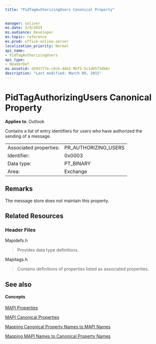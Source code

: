 ```yaml
---
title: "PidTagAuthorizingUsers Canonical Property"
 
 
manager: soliver
ms.date: 3/9/2015
ms.audience: Developer
ms.topic: reference
ms.prod: office-online-server
localization_priority: Normal
api_name:
- PidTagAuthorizingUsers
api_type:
- HeaderDef
ms.assetid: d291777e-c0c6-4de2-9bf5-5c1d95f3db6c
description: "Last modified: March 09, 2015"
---
```


# PidTagAuthorizingUsers Canonical Property

  
  
**Applies to**: Outlook 
  
Contains a list of entry identifiers for users who have authorized the sending of a message.
  
|||
|:-----|:-----|
|Associated properties:  <br/> |PR_AUTHORIZING_USERS  <br/> |
|Identifier:  <br/> |0x0003  <br/> |
|Data type:  <br/> |PT_BINARY  <br/> |
|Area:  <br/> |Exchange  <br/> |
   
## Remarks

The message store does not maintain this property.
  
## Related Resources

### Header Files

Mapidefs.h
  
> Provides data type definitions.
    
Mapitags.h
  
> Contains definitions of properties listed as associated properties.
    
## See also

#### Concepts

[MAPI Properties](mapi-properties.md)
  
[MAPI Canonical Properties](mapi-canonical-properties.md)
  
[Mapping Canonical Property Names to MAPI Names](mapping-canonical-property-names-to-mapi-names.md)
  
[Mapping MAPI Names to Canonical Property Names](mapping-mapi-names-to-canonical-property-names.md)


